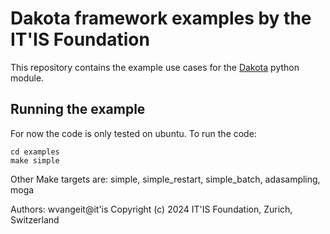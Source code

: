 Dakota framework examples by the IT'IS Foundation
==========================================

This repository contains the example use cases for 
the [Dakota](https://github.com/snl-dakota/dakota) 
python module.

Running the example
-------------------

For now the code is only tested on ubuntu. To run the code:
```
cd examples
make simple
```

Other Make targets are:
simple, simple_restart, simple_batch, adasampling, moga

Authors: wvangeit@it'is
Copyright (c) 2024 IT'IS Foundation, Zurich, Switzerland
